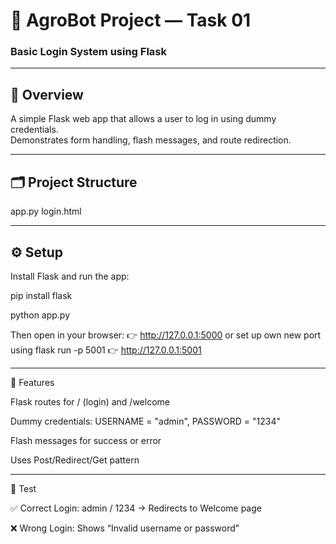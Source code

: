 # 🌾 AgroBot Project — Task 01  
### **Basic Login System using Flask**

---

## 📘 Overview
A simple Flask web app that allows a user to log in using dummy credentials.  
Demonstrates form handling, flash messages, and route redirection.

---

## 🗂️ Project Structure

app.py
login.html



---

## ⚙️ Setup

Install Flask and run the app:

pip install flask

python app.py

Then open in your browser:
👉 http://127.0.0.1:5000  or set up own new port
using flask run -p 5001 👉 http://127.0.0.1:5001

---

🧩 Features

Flask routes for / (login) and /welcome

Dummy credentials:
USERNAME = "admin", PASSWORD = "1234"

Flash messages for success or error

Uses Post/Redirect/Get pattern

---

🧪 Test

✅ Correct Login: admin / 1234 → Redirects to Welcome page

❌ Wrong Login: Shows “Invalid username or password”


